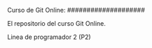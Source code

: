 Curso de Git Online:
####################

El repositorio del curso Git Online.

Linea de programador 2 (P2)

